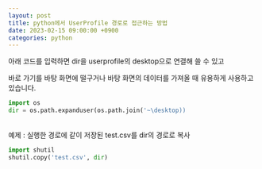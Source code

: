 ```yaml
---
layout: post
title: python에서 UserProfile 경로로 접근하는 방법
date: 2023-02-15 09:00:00 +0900
categories: python
---
```


아래 코드를 입력하면 dir을 userprofile의 desktop으로 연결해 쓸 수 있고

바로 가기를 바탕 화면에 떨구거나 바탕 화면의 데이터를 가져올 때 유용하게 사용하고 있습니다.

```python
import os
dir = os.path.expanduser(os.path.join('~\desktop))
```

<br>
예제 : 실행한 경로에 같이 저장된 test.csv를 dir의 경로로 복사

```python
import shutil
shutil.copy('test.csv', dir)
```
